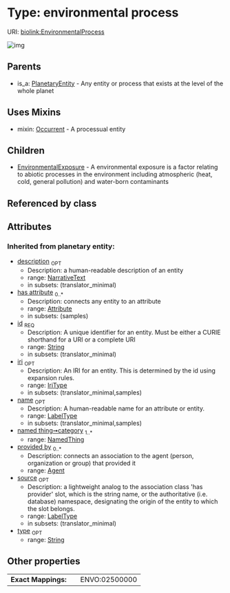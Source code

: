 
# Type: environmental process




URI: [biolink:EnvironmentalProcess](https://w3id.org/biolink/vocab/EnvironmentalProcess)


![img](http://yuml.me/diagram/nofunky;dir:TB/class/[PlanetaryEntity],[Occurrent],[NamedThing],[EnvironmentalProcess&#124;id(i):string;iri(i):iri_type%20%3F;type(i):string%20%3F;name(i):label_type%20%3F;description(i):narrative_text%20%3F;source(i):label_type%20%3F]uses%20-.->[Occurrent],[EnvironmentalProcess]^-[EnvironmentalExposure],[PlanetaryEntity]^-[EnvironmentalProcess],[EnvironmentalExposure],[Attribute],[Agent])

## Parents

 *  is_a: [PlanetaryEntity](PlanetaryEntity.md) - Any entity or process that exists at the level of the whole planet

## Uses Mixins

 *  mixin: [Occurrent](Occurrent.md) - A processual entity

## Children

 * [EnvironmentalExposure](EnvironmentalExposure.md) - A environmental exposure is a factor relating to abiotic processes in the environment including atmospheric (heat, cold, general pollution) and water-born contaminants

## Referenced by class


## Attributes


### Inherited from planetary entity:

 * [description](description.md)  <sub>OPT</sub>
    * Description: a human-readable description of an entity
    * range: [NarrativeText](types/NarrativeText.md)
    * in subsets: (translator_minimal)
 * [has attribute](has_attribute.md)  <sub>0..*</sub>
    * Description: connects any entity to an attribute
    * range: [Attribute](Attribute.md)
    * in subsets: (samples)
 * [id](id.md)  <sub>REQ</sub>
    * Description: A unique identifier for an entity. Must be either a CURIE shorthand for a URI or a complete URI
    * range: [String](types/String.md)
    * in subsets: (translator_minimal)
 * [iri](iri.md)  <sub>OPT</sub>
    * Description: An IRI for an entity. This is determined by the id using expansion rules.
    * range: [IriType](types/IriType.md)
    * in subsets: (translator_minimal,samples)
 * [name](name.md)  <sub>OPT</sub>
    * Description: A human-readable name for an attribute or entity.
    * range: [LabelType](types/LabelType.md)
    * in subsets: (translator_minimal,samples)
 * [named thing➞category](named_thing_category.md)  <sub>1..*</sub>
    * range: [NamedThing](NamedThing.md)
 * [provided by](provided_by.md)  <sub>0..*</sub>
    * Description: connects an association to the agent (person, organization or group) that provided it
    * range: [Agent](Agent.md)
 * [source](source.md)  <sub>OPT</sub>
    * Description: a lightweight analog to the association class 'has provider' slot, which is the string name, or the authoritative (i.e. database) namespace, designating the origin of the entity to which the slot belongs.
    * range: [LabelType](types/LabelType.md)
    * in subsets: (translator_minimal)
 * [type](type.md)  <sub>OPT</sub>
    * range: [String](types/String.md)

## Other properties

|  |  |  |
| --- | --- | --- |
| **Exact Mappings:** | | ENVO:02500000 |

